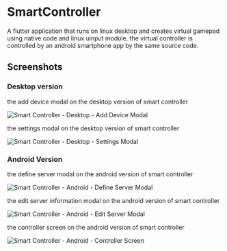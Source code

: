 # SmartController

A flutter application that runs on linux desktop and creates virtual gamepad using native code and linux uinput module.
the virtual controller is controlled by an android smartphone app by the same source code.

## Screenshots

### Desktop version

the add device modal on the desktop version of smart controller

![Smart Controller - Desktop - Add Device Modal](/screenshots/desktop_add_device.png "the add device modal on the desktop version of smart controller")

the settings modal on the desktop version of smart controller

![Smart Controller - Desktop - Settings Modal](/screenshots/desktop_settings_modal.png "the settings modal on the desktop version of smart controller")

### Android Version

the define server modal on the android version of smart controller

![Smart Controller - Android - Define Server Modal](/screenshots/android_add_server_modal.png "the define server modal on the android version of smart controller")

the edit server information modal on the android version of smart controller

![Smart Controller - Android - Edit Server Modal](/screenshots/android_edit_server_modal.png "the edit server information modal on the android version of smart controller")

the controller screen on the android version of smart controller

![Smart Controller - Android - Controller Screen](/screenshots/android_gamepad_screen.png "the controller screen on the android version of smart controller")

